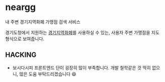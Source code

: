 neargg
==========
내 주변 경기지역화폐 가맹점 검색 서비스

경기도청에서 지원하는 [경기지역화폐](https://www.gg.go.kr/gg_localcurrency)를 사용하실 수
있는, 사용자 주변 가맹점을 지도 형식으로 보여줍니다.



HACKING
-------

- 보시다시피 프론트엔드 단이 굉장히 많이 부족합니다. 개발 철학같은 것 딱히 없으니, 많은 도움 
부탁드리겠습니다 :smile:
